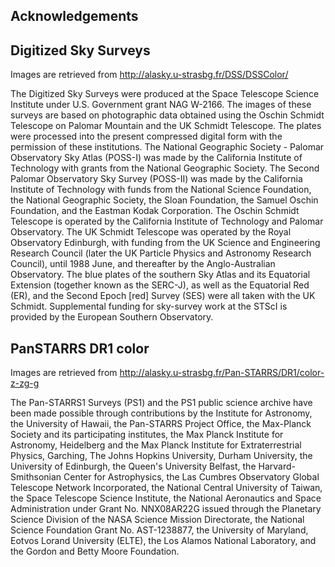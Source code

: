 Acknowledgements
-------------

Digitized Sky Surveys
-------------
Images are retrieved from http://alasky.u-strasbg.fr/DSS/DSSColor/

The Digitized Sky Surveys were produced at the Space Telescope Science Institute under U.S. Government grant NAG W-2166. The images of these surveys are based on photographic data obtained using the Oschin Schmidt Telescope on Palomar Mountain and the UK Schmidt Telescope. The plates were processed into the present compressed digital form with the permission of these institutions. The National Geographic Society - Palomar Observatory Sky Atlas (POSS-I) was made by the California Institute of Technology with grants from the National Geographic Society. The Second Palomar Observatory Sky Survey (POSS-II) was made by the California Institute of Technology with funds from the National Science Foundation, the National Geographic Society, the Sloan Foundation, the Samuel Oschin Foundation, and the Eastman Kodak Corporation. The Oschin Schmidt Telescope is operated by the California Institute of Technology and Palomar Observatory. The UK Schmidt Telescope was operated by the Royal Observatory Edinburgh, with funding from the UK Science and Engineering Research Council (later the UK Particle Physics and Astronomy Research Council), until 1988 June, and thereafter by the Anglo-Australian Observatory. The blue plates of the southern Sky Atlas and its Equatorial Extension (together known as the SERC-J), as well as the Equatorial Red (ER), and the Second Epoch [red] Survey (SES) were all taken with the UK Schmidt. Supplemental funding for sky-survey work at the STScI is provided by the European Southern Observatory.


PanSTARRS DR1 color
-------------
Images are retrieved from http://alasky.u-strasbg.fr/Pan-STARRS/DR1/color-z-zg-g

The Pan-STARRS1 Surveys (PS1) and the PS1 public science archive have been made possible through contributions by the Institute for Astronomy, the University of Hawaii, the Pan-STARRS Project Office, the Max-Planck Society and its participating institutes, the Max Planck Institute for Astronomy, Heidelberg and the Max Planck Institute for Extraterrestrial Physics, Garching, The Johns Hopkins University, Durham University, the University of Edinburgh, the Queen's University Belfast, the Harvard-Smithsonian Center for Astrophysics, the Las Cumbres Observatory Global Telescope Network Incorporated, the National Central University of Taiwan, the Space Telescope Science Institute, the National Aeronautics and Space Administration under Grant No. NNX08AR22G issued through the Planetary Science Division of the NASA Science Mission Directorate, the National Science Foundation Grant No. AST-1238877, the University of Maryland, Eotvos Lorand University (ELTE), the Los Alamos National Laboratory, and the Gordon and Betty Moore Foundation.
